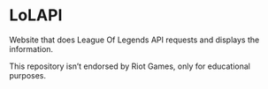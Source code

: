 # LoLAPI
Website that does League Of Legends API requests and displays the information.


This repository isn’t endorsed by Riot Games, only for educational purposes.